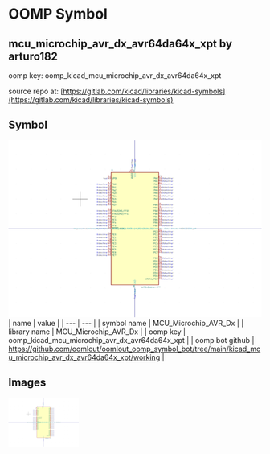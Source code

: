 # OOMP Symbol  
## mcu_microchip_avr_dx_avr64da64x_xpt  by arturo182  
  
oomp key: oomp_kicad_mcu_microchip_avr_dx_avr64da64x_xpt  
  
source repo at: [https://gitlab.com/kicad/libraries/kicad-symbols](https://gitlab.com/kicad/libraries/kicad-symbols)  
## Symbol  
  
[![working.png](working_600.png)](working.png)  
| name | value | 
| --- | --- | 
| symbol name | MCU_Microchip_AVR_Dx | 
| library name | MCU_Microchip_AVR_Dx | 
| oomp key | oomp_kicad_mcu_microchip_avr_dx_avr64da64x_xpt | 
| oomp bot github | https://github.com/oomlout/oomlout_oomp_symbol_bot/tree/main/kicad_mcu_microchip_avr_dx_avr64da64x_xpt/working | 
## Images  
  
[![working.png](working_140.png)](working.png)  
